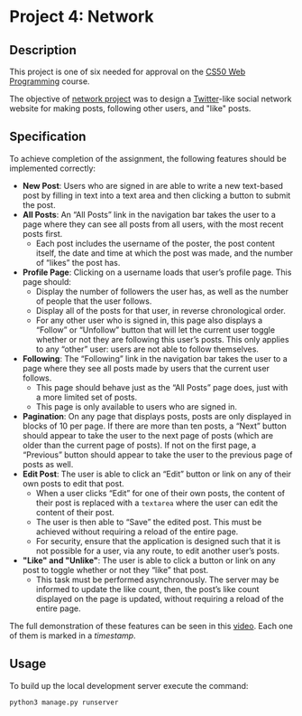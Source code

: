 # Project 4: Network

## Description
This project is one of six needed for approval on the [CS50 Web Programming](https://cs50.harvard.edu/web/2020/) course.

The objective of [network project](https://cs50.harvard.edu/web/2020/projects/4/network/) was to design a [Twitter](https://twitter.com/)-like social network website for making posts, following other users, and "like" posts.

## Specification
To achieve completion of the assignment, the following features should be implemented correctly:
* **New Post**: Users who are signed in are able to write a new text-based post by filling in text into a text area and then clicking a button to submit the post.
* **All Posts**: An “All Posts” link in the navigation bar takes the user to a page where they can see all posts from all users, with the most recent posts first.
	* Each post includes the username of the poster, the post content itself, the date and time at which the post was made, and the number of “likes” the post has.
* **Profile Page**: Clicking on a username loads that user’s profile page. This page should:
	* Display the number of followers the user has, as well as the number of people that the user follows.
	* Display all of the posts for that user, in reverse chronological order.
	* For any other user who is signed in, this page also displays a “Follow” or “Unfollow” button that will let the current user toggle whether or not they are following this user’s posts. This only applies to any “other” user: users are not able to follow themselves.
* **Following**: The “Following” link in the navigation bar takes the user to a page where they see all posts made by users that the current user follows.
	* This page should behave just as the “All Posts” page does, just with a more limited set of posts.
	* This page is only available to users who are signed in.
* **Pagination**: On any page that displays posts, posts are only displayed in blocks of 10 per page. If there are more than ten posts, a “Next” button should appear to take the user to the next page of posts (which are older than the current page of posts). If not on the first page, a “Previous” button should appear to take the user to the previous page of posts as well.
* **Edit Post**: The user is able to click an “Edit” button or link on any of their own posts to edit that post.
	* When a user clicks “Edit” for one of their own posts, the content of their post is replaced with a `textarea` where the user can edit the content of their post.
	* The user is then able to “Save” the edited post. This must be achieved without requiring a reload of the entire page.
	* For security, ensure that the application is designed such that it is not possible for a user, via any route, to edit another user’s posts.
* **"Like" and "Unlike"**: The user is able to click a button or link on any post to toggle whether or not they “like” that post.
	* This task must be performed asynchronously. The server may be informed to update the like count, then, the post’s like count displayed on the page is updated, without requiring a reload of the entire page.

The full demonstration of these features can be seen in this [video](https://youtu.be/sDaq4ZepyIw). Each one of them is marked in a *timestamp*.

## Usage
To build up the local development server execute the command:
```py
python3 manage.py runserver
```
